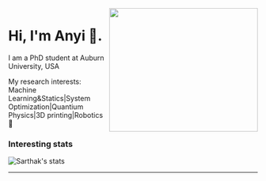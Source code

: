 <img align="right" width="300" height="250" src="https://images.unsplash.com/photo-1609347346277-f3abdf2f7106?ixid=MXwxMjA3fDB8MHxlZGl0b3JpYWwtZmVlZHw1fHx8ZW58MHx8fA%3D%3D&ixlib=rb-1.2.1&auto=format&fit=crop&w=500&q=60">


# Hi, I'm Anyi 👋.

I am a PhD student at Auburn University, USA

My research interests: Machine Learning&Statics|System Optimization|Quantium Physics|3D printing|Robotics 🤖

### Interesting stats

![Sarthak's stats](https://github-readme-stats.vercel.app/api?username=Openviewer&show_icons=true)

---
